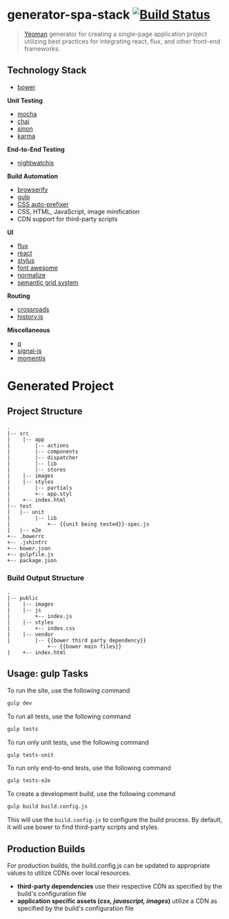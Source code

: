 # generator-spa-stack [![Build Status](https://secure.travis-ci.org/andrew-codes/generator-spa-project.png?branch=master)](https://travis-ci.org/andrew-codes/generator-spa-project)

> [Yeoman](http://yeoman.io) generator for creating a single-page application project utilizing best practices for integrating react, flux, and other front-end frameworks.

## Technology Stack

- [bower](http://bower.io)

**Unit Testing**
- [mocha](https://github.com/visionmedia/mocha)
- [chai](https://github.com/chaijs/chai)
- [sinon](https://github.com/cjohansen/Sinon.JS)
- [karma](https://github.com/karma-runner/karma)

**End-to-End Testing**
- [nightwatchjs](https://github.com/beatfactor/nightwatch)

**Build Automation**
- [browserify](https://github.com/substack/node-browserify)
- [gulp](https://github.com/gulpjs/gulp)
- [CSS auto-prefixer](https://github.com/ai/autoprefixer)
- CSS, HTML, JavaScript, image minification
- CDN support for third-party scripts

**UI**
- [flux](http://facebook.github.io/react/docs/flux-overview.html)
- [react](https://github.com/facebook/react)
- [stylus](https://github.com/LearnBoost/stylus)
- [font awesome](https://github.com/FortAwesome/Font-Awesome)
- [normalize](https://github.com/necolas/normalize.css)
- [semantic grid system](https://github.com/twigkit/semantic.gs)

**Routing**
- [crossroads](https://github.com/millermedeiros/crossroads.js)
- [history.js](https://github.com/browserstate/history.js)

**Miscellaneous**
- [q](https://github.com/kriskowal/q)
- [signal-js](https://github.com/millermedeiros/js-signals)
- [momentjs](https://github.com/moment/moment/)


# Generated Project

## Project Structure

```
.
|-- src
|    |-- app
|        |-- actions
|        |-- components
|        |-- dispatcher
|        |-- lib
|        |-- stores
|    |-- images
|    |-- styles
|        |-- partials
|        +-- app.styl
|    +-- index.html
|-- test
|   |-- unit
|        |-- lib
|            +-- {{unit being tested}}-spec.js
|   |-- e2e
+-- .bowerrc
+-- .jshintrc
+-- bower.json
+-- gulpfile.js
+-- package.json
```

### Build Output Structure

```
.
|-- public
|    |-- images
|    |-- js
|        +-- index.js
|    |-- styles
|        +-- index.css
|    |-- vendor
|        |-- {{bower third party dependency}}
             +-- {{bower main files}}
|    +-- index.html
```

## Usage: gulp Tasks

To run the site, use the following command

```bash
gulp dev
```

To run all tests, use the following command

```bash
gulp tests
```

To run only unit tests, use the following command

```bash
gulp tests-unit
```

To run only end-to-end tests, use the following command

```bash
gulp tests-e2e
```

To create a development build, use the following command

```bash
gulp build build.config.js
```

This will use the `build.config.js` to configure the build process. By default, it will use bower to find third-party scripts and styles.

## Production Builds

For production builds, the build.config.js can be updated to appropriate values to utilize CDNs over local resources.

- **third-party dependencies** use their respective CDN as specified by the build's configuration file
- **application specific assets (*css, javascript, images*)** utilize a CDN as specified by the build's configuration file
